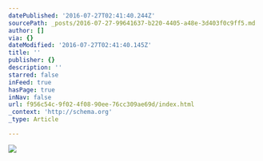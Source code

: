 ```yaml
---
datePublished: '2016-07-27T02:41:40.244Z'
sourcePath: _posts/2016-07-27-99641637-b220-4405-a48e-3d403f0c9ff5.md
author: []
via: {}
dateModified: '2016-07-27T02:41:40.145Z'
title: ''
publisher: {}
description: ''
starred: false
inFeed: true
hasPage: true
inNav: false
url: f956c54c-9f02-4f08-90ee-76cc309ae69d/index.html
_context: 'http://schema.org'
_type: Article

---
```

![](https://imgflo.herokuapp.com/graph/vahj1ThiexotieMo/4f5bc3c3250f125c7941ddf8de59b812/croprotate.jpg?cropheight=599&cropwidth=1181&degrees=0&input=https%3A%2F%2Fthe-grid-user-content.s3-us-west-2.amazonaws.com%2F0824cc5c-adfb-4b25-8bc0-37fad5940489.jpg&x=0&y=0)